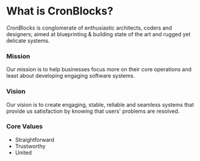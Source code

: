 # What is CronBlocks?
*CronBlocks* is conglomerate of enthusiastic architects, coders and designers; aimed at blueprinting & building state of the art and rugged yet delicate systems.




### Mission
Our mission is to help businesses focus more on their core operations and least about developing engaging software systems.




### Vision
Our vision is to create engaging, stable, reliable and seamless systems that provide us satisfaction by knowing that users' problems are resolved.




### Core Values
  - Straightforward
  - Trustworthy
  - United
